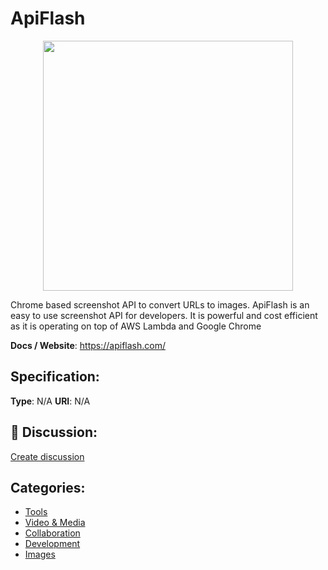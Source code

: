 # ApiFlash
<p align="center">
    <img width="400" src="https://raw.githubusercontent.com/apis-list/apis-list/main/apis/apiflash/logo_256x256.png" />
</p>

Chrome based screenshot API to convert URLs to images.  ApiFlash is an easy to use screenshot API for developers.  It is powerful and
 cost efficient as it is operating on top of AWS Lambda and Google Chrome

**Docs / Website**: https://apiflash.com/

## Specification:
**Type**:  N/A 
**URI**:  N/A 

## 💬 Discussion:
[Create discussion](https://github.com/apis-list/apis-list/discussions/new)

## Categories:
- [Tools](https://github.com/apis-list/apis-list#tools)
- [Video & Media](https://github.com/apis-list/apis-list#video-and-media)
- [Collaboration](https://github.com/apis-list/apis-list#collaboration)
- [Development](https://github.com/apis-list/apis-list#development)
- [Images](https://github.com/apis-list/apis-list#images)




